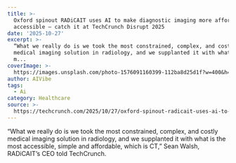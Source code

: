 ```yaml
---
title: >-
  Oxford spinout RADiCAIT uses AI to make diagnostic imaging more affordable and
  accessible — catch it at TechCrunch Disrupt 2025
date: '2025-10-27'
excerpt: >-
  “What we really do is we took the most constrained, complex, and costly
  medical imaging solution in radiology, and we supplanted it with what is the
  m...
coverImage: >-
  https://images.unsplash.com/photo-1576091160399-112ba8d25d1f?w=400&h=200&fit=crop&auto=format
author: AIVibe
tags:
  - Ai
category: Healthcare
source: >-
  https://techcrunch.com/2025/10/27/oxford-spinout-radicait-uses-ai-to-make-diagnostic-imaging-more-affordable-and-accessible-catch-it-at-techcrunch-disrupt-2025/
---
```

“What we really do is we took the most constrained, complex, and costly medical imaging solution in radiology, and we supplanted it with what is the most accessible, simple and affordable, which is CT,” Sean Walsh, RADiCAIT’s CEO told TechCrunch. 
